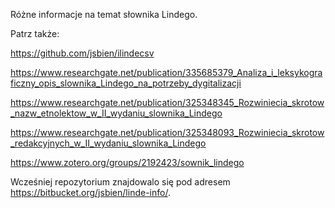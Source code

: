 Różne informacje na temat słownika Lindego.

Patrz także:

https://github.com/jsbien/ilindecsv

https://www.researchgate.net/publication/335685379_Analiza_i_leksykograficzny_opis_slownika_Lindego_na_potrzeby_dygitalizacji

https://www.researchgate.net/publication/325348345_Rozwiniecia_skrotow_nazw_etnolektow_w_II_wydaniu_slownika_Lindego

https://www.researchgate.net/publication/325348093_Rozwiniecia_skrotow_redakcyjnych_w_II_wydaniu_slownika_Lindego

https://www.zotero.org/groups/2192423/sownik_lindego

Wcześniej repozytorium znajdowalo się pod adresem https://bitbucket.org/jsbien/linde-info/.

